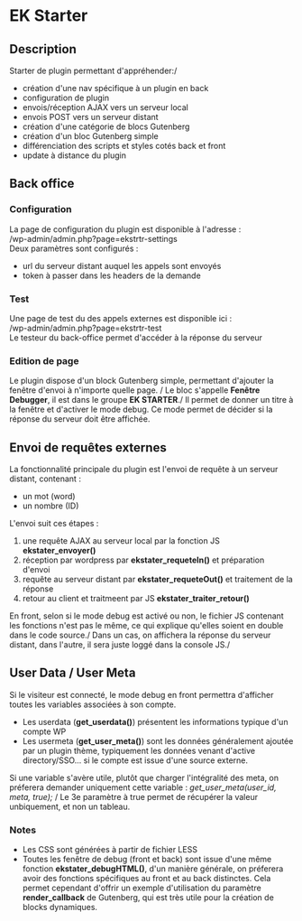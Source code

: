 # EK Starter


## Description
Starter de plugin permettant d'appréhender:/
- création d'une nav spécifique à un plugin en back
- configuration de plugin
- envois/réception AJAX vers un serveur local
- envois POST vers un serveur distant
- création d'une catégorie de blocs Gutenberg
- création d'un bloc Gutenberg simple
- différenciation des scripts et styles cotés back et front
- update à distance du plugin


## Back office
### Configuration
La page de configuration du plugin est disponible à l'adresse :\
/wp-admin/admin.php?page=ekstrtr-settings\
Deux paramètres sont configurés :
- url du serveur distant auquel les appels sont envoyés
- token à passer dans les headers de la demande

### Test
Une page de test du des appels externes est disponible ici :\
/wp-admin/admin.php?page=ekstrtr-test\
Le testeur du back-office permet d'accéder à la réponse du serveur

### Edition de page
Le plugin dispose d'un block Gutenberg simple, permettant d'ajouter 
la fenêtre d'envoi à n'importe quelle page. /
Le bloc s'appelle **Fenêtre Debugger**, il est dans 
le groupe **EK STARTER**./
Il permet de donner un titre à la fenêtre et d'activer le mode 
debug. Ce mode permet de décider si la réponse du serveur 
doit être affichée.

## Envoi de requêtes externes
La fonctionnalité principale du plugin est l'envoi de requête à un serveur 
distant, contenant :
- un mot (word)
- un nombre (ID)

L'envoi suit ces étapes :
1. une requête AJAX au serveur local par la fonction JS **ekstater_envoyer()** 
2. réception par wordpress par **ekstater_requeteIn()** et préparation d'envoi 
3. requête au serveur distant par **ekstater_requeteOut()** et traitement de la réponse 
4. retour au client et traitmeent par JS **ekstater_traiter_retour()** 

En front, selon si le mode debug est activé ou non, le fichier JS contenant les fonctions 
n'est pas le même, ce qui explique qu'elles soient en double dans le code source./
Dans un cas, on affichera la réponse du serveur distant, dans l'autre, il sera juste 
loggé dans la console JS./


## User Data / User Meta
Si le visiteur est connecté, le mode debug en front permettra d'afficher 
toutes les variables associées à son compte.
- Les userdata (**get_userdata()**) présentent les informations typique d'un compte WP 
- Les usermeta (**get_user_meta()**) sont les données généralement ajoutée par un plugin 
thème, typiquement les données venant d'active directory/SSO... si le compte est issue d'une 
source externe.

Si une variable s'avère utile, plutôt que charger l'intégralité des meta, on préferera 
demander uniquement cette variable : *get_user_meta(user_id, meta, true);* /
Le 3e paramètre à true permet de récupérer la valeur unbiquement, et non un tableau.


### Notes
- Les CSS sont générées à partir de fichier LESS
- Toutes les fenêtre de debug (front et back) sont issue d'une même 
fonction __ekstater_debugHTML()__, d'un manière générale, on préferera 
avoir des fonctions spécifiques au front et au back distinctes. Cela permet 
cependant d'offrir un exemple d'utilisation du paramètre **render_callback** 
de Gutenberg, qui est très utile pour la création de blocks dynamiques.


